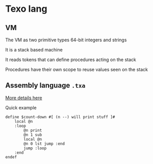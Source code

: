 # Texo lang

## VM

The VM as two primitive types 64-bit integers and strings

It is a stack based machine

It reads tokens that can define procedures acting on the stack

Procedures have their own scope to reuse values seen on the stack

## Assembly language `.txa`

[More details here](./txa/README.md)

Quick example

```txa
define $count-down #[ (n --) will print stuff ]#
    local @n
    :loop
        @n print
        @n 1 sub
        local @n
        @n 0 lst jump :end
        jump :loop
    :end
endef
```
